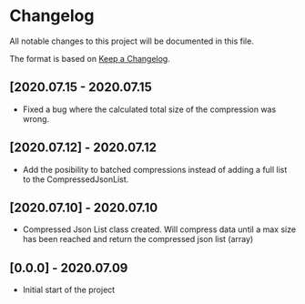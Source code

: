 # Changelog

All notable changes to this project will be documented in this file.

The format is based on [Keep a Changelog](https://keepachangelog.com/en/1.0.0/).

## [2020.07.15 - 2020.07.15

- Fixed a bug where the calculated total size of the compression was wrong.

## [2020.07.12] - 2020.07.12

- Add the posibility to batched compressions instead of adding a full list to the CompressedJsonList.

## [2020.07.10] - 2020.07.10

- Compressed Json List class created. Will compress data until a max size has been reached and return the compressed json list (array)

## [0.0.0] - 2020.07.09

- Initial start of the project

